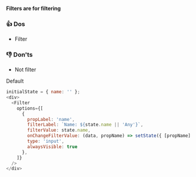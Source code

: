 #### Filters are for filtering

### 👍 Dos
- Filter

### 👎 Don'ts
- Not filter

Default

```js
initialState = { name: '' };
<div>
  <Filter
    options={[
      {
        propLabel: 'name',
        filterLabel: `Name: ${state.name || 'Any'}`,
        filterValue: state.name,
        onChangeFilterValue: (data, propName) => setState({ [propName]: data }),
        type: 'input',
        alwaysVisible: true
      },
    ]}
  />
</div>
```
